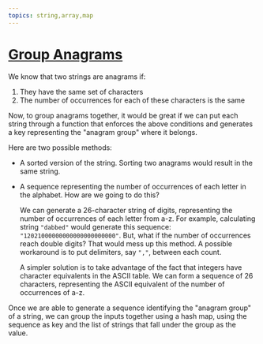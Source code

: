 ```yaml
---
topics: string,array,map
---
```


# [Group Anagrams](https://leetcode.com/problems/group-anagrams/)

We know that two strings are anagrams if:

1. They have the same set of characters
2. The number of occurrences for each of these characters is the same

Now, to group anagrams together, it would be great if we can put each string through a function that enforces the above conditions and generates a key representing the "anagram group" where it belongs.

Here are two possible methods:

- A sorted version of the string. Sorting two anagrams would result in the same string.
- A sequence representing the number of occurrences of each letter in the alphabet. How are we going to do this?

    We can generate a 26-character string of digits, representing the number of occurrences of each letter from a-z. For example, calculating string `"dabbed"` would generate this sequence: `"12021000000000000000000000"`. But, what if the number of occurrences reach double digits? That would mess up this method. A possible workaround is to put delimiters, say `","`, between each count.

    A simpler solution is to take advantage of the fact that integers have character equivalents in the ASCII table. We can form a sequence of 26 characters, representing the ASCII equivalent of the number of occurrences of a-z.

Once we are able to generate a sequence identifying the "anagram group" of a string, we can group the inputs together using a hash map, using the sequence as key and the list of strings that fall under the group as the value.
